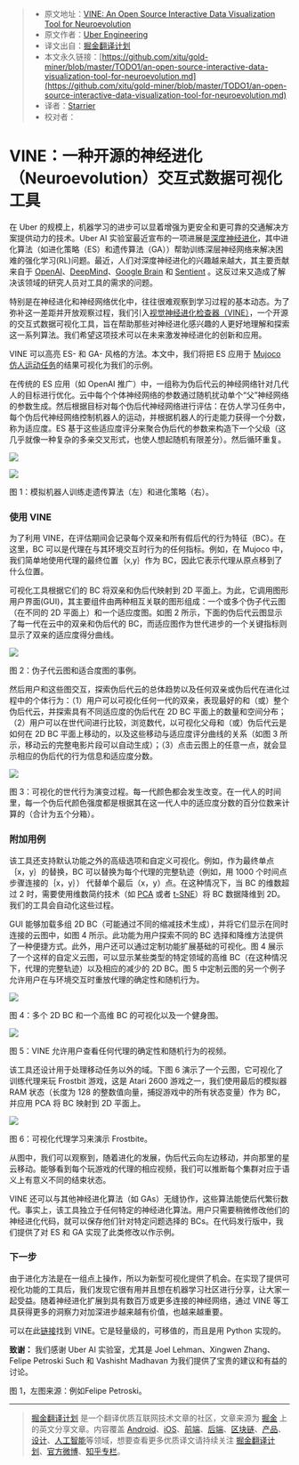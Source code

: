 > * 原文地址：[VINE: An Open Source Interactive Data Visualization Tool for Neuroevolution](https://eng.uber.com/vine/)
> * 原文作者：[Uber Engineering](https://eng.uber.com/)
> * 译文出自：[掘金翻译计划](https://github.com/xitu/gold-miner)
> * 本文永久链接：[https://github.com/xitu/gold-miner/blob/master/TODO1/an-open-source-interactive-data-visualization-tool-for-neuroevolution.md](https://github.com/xitu/gold-miner/blob/master/TODO1/an-open-source-interactive-data-visualization-tool-for-neuroevolution.md)
> * 译者：[Starrier](https://github.com/Starrier)
> * 校对者：

# VINE：一种开源的神经进化（Neuroevolution）交互式数据可视化工具

在 Uber 的规模上，机器学习的进步可以显着增强为更安全和更可靠的交通解决方案提供动力的技术。Uber AI 实验室最近宣布的一项进展是[深度神经进化](https://eng.uber.com/deep-neuroevolution/)，其中进化算法（如进化策略（ES）和遗传算法（GA））帮助训练深层神经网络来解决困难的强化学习(RL)问题。最近，人们对深度神经进化的兴趣越来越大，其主要贡献来自于 [OpenAI](https://blog.openai.com/evolution-strategies/)、[DeepMind](https://deepmind.com/blog/population-based-training-neural-networks/)、[Google Brain](https://arxiv.org/abs/1802.01548) 和 [Sentient](https://www.sentient.ai/blog/evolution-is-the-new-deep-learning/) 。这反过来又造成了解决该领域的研究人员对工具的需求的问题。

特别是在神经进化和神经网络优化中，往往很难观察到学习过程的基本动态。为了弥补这一差距并开放观察过程，我们引入[视觉神经进化检查器（VINE）](https://github.com/uber-common/deep-neuroevolution)，一个开源的交互式数据可视化工具，旨在帮助那些对神经进化感兴趣的人更好地理解和探索这一系列算法。我们希望这项技术可以在未来激发神经进化的创新和应用。

VINE 可以高亮 ES- 和 GA- 风格的方法。本文中，我们将把 ES 应用于 [Mujoco](http://www.mujoco.org/index.html) [仿人运动任务](https://gym.openai.com/)的结果可视化为我们的示例。

在传统的 ES 应用（如 OpenAI 推广）中，一组称为伪后代云的神经网络针对几代人的目标进行优化。云中每个个体神经网络的参数通过随机扰动单个“父”神经网络的参数生成。然后根据目标对每个伪后代神经网络进行评估：在仿人学习任务中，每个伪后代神经网络控制机器人的运动，并根据机器人的行走能力获得一个分数，称为适应度。ES 基于这些适应度评分来聚合伪后代的参数来构造下一个父级（这几乎就像一种复杂的多亲交叉形式，也使人想起随机有限差分）。然后循环重复。

[![](https://eng.uber.com/wp-content/uploads/2018/03/fig1_left.gif)](http://eng.uber.com/wp-content/uploads/2018/03/fig1_left.gif)

[![](https://eng.uber.com/wp-content/uploads/2018/03/fig1_right.gif)](http://eng.uber.com/wp-content/uploads/2018/03/fig1_right.gif)

图 1：模拟机器人训练走遗传算法（左）和进化策略（右）。

### 使用 VINE

为了利用 VINE，在评估期间会记录每个双亲和所有假后代的行为特征（BC）。在这里，BC 可以是代理在与其环境交互时行为的任何指标。例如，在 Mujoco 中，我们简单地使用代理的最终位置｛x,y｝作为 BC，因此它表示代理从原点移到了什么位置。

可视化工具根据它们的 BC 将双亲和伪后代映射到 2D 平面上。为此，它调用图形用户界面(GUI)，其主要组件由两种相互关联的图形组成：一个或多个伪子代云图（在不同的 2D 平面上）和一个适应度图。如图 2 所示，下面的伪后代云图显示了每一代在云中的双亲和伪后代的 BC，而适应图作为世代进步的一个关键指标则显示了双亲的适应度得分曲线。

[![](https://eng.uber.com/wp-content/uploads/2018/03/image8.png)](http://eng.uber.com/wp-content/uploads/2018/03/image8.png)

图 2：伪子代云图和适合度图的事例。

然后用户和这些图交互，探索伪后代云的总体趋势以及任何双亲或伪后代在进化过程中的个体行为：（1）用户可以可视化任何一代的双亲，表现最好的和（或）整个伪后代云，并探索具有不同适应度的伪后代在 2D BC 平面上的数量和空间分布；（2）用户可以在世代间进行比较，浏览数代，以可视化父母和（或）伪后代云是如何在 2D BC 平面上移动的，以及这些移动与适应度评分曲线的关系（如图 3 所示，移动云的完整电影片段可以自动生成）；（3）点击云图上的任意一点，就会显示相应的伪后代的行为信息和适应度分数。

[![](https://eng.uber.com/wp-content/uploads/2018/03/image7.gif)](http://eng.uber.com/wp-content/uploads/2018/03/image7.gif)

图 3：可视化的世代行为演变过程。每一代颜色都会发生改变。在一代人的时间里，每一个伪后代颜色强度都是根据其在这一代人中的适应度分数的百分位数来计算的（合计为五个分箱）。

### 附加用例

该工具还支持默认功能之外的高级选项和自定义可视化。例如，作为最终单点｛x，y｝的替换，BC 可以替换为每个代理的完整轨迹（例如，用 1000 个时间点步骤连接的｛x，y｝） 代替单个最后（x，y）点。在这种情况下，当 BC 的维数超过 2 时，需要使用维数简约技术（如 [PCA](https://en.wikipedia.org/wiki/Principal_component_analysis) 或者 [t-SNE](https://lvdmaaten.github.io/tsne/)）将 BC 数据降维到 2D。我们的工具会自动化这些过程。

GUI 能够加载多组 2D BC（可能通过不同的缩减技术生成），并将它们显示在同时连接的云图中，如图 4 所示。此功能为用户探索不同的 BC 选择和降维方法提供了一种便捷方式。此外，用户还可以通过定制功能扩展基础的可视化。图 4 展示了一个这样的自定义云图，可以显示某些类型的特定领域的高维 BC（在这种情况下，代理的完整轨迹）以及相应的减少的 2D BC。图 5 中定制云图的另一个例子允许用户在与环境交互时重放代理的确定性和随机行为。

[![](https://eng.uber.com/wp-content/uploads/2018/03/image1-2.png)](http://eng.uber.com/wp-content/uploads/2018/03/image1-2.png)

图  4：多个 2D BC 和一个高维 BC 的可视化以及一个健身图。 

[![](https://eng.uber.com/wp-content/uploads/2018/03/image2.gif)](http://eng.uber.com/wp-content/uploads/2018/03/image2.gif)

图 5：VINE 允许用户查看任何代理的确定性和随机行为的视频。

该工具还设计用于处理移动任务以外的域。下图 6 演示了一个云图，它可视化了训练代理来玩 Frostbit 游戏，这是 Atari 2600 游戏之一，我们使用最后的模拟器 RAM 状态（长度为 128 的整数值向量，捕捉游戏中的所有状态变量）作为 BC，并应用 PCA 将 BC 映射到 2D 平面上。

[![](https://eng.uber.com/wp-content/uploads/2018/03/image3-1.png)](http://eng.uber.com/wp-content/uploads/2018/03/image3-1.png)

图 6：可视化代理学习来演示 Frostbite。 

从图中，我们可以观察到，随着进化的发展，伪后代云向左边移动，并向那里的星云移动。能够看到每个玩游戏的代理的相应视频，我们可以推断每个集群对应于语义上有意义不同的结束状态。

VINE 还可以与其他神经进化算法（如 GAs）无缝协作，这些算法能使后代繁衍数代。事实上，该工具独立于任何特定的神经进化算法。用户只需要稍微修改他们的神经进化代码，就可以保存他们针对特定问题选择的 BCs。在代码发行版中，我们提供了对 ES 和 GA 实现了此类修改以作示例。

### 下一步

由于进化方法是在一组点上操作，所以为新型可视化提供了机会。在实现了提供可视化功能的工具后，我们发现它很有用并且想在机器学习社区进行分享，让大家一起受益。随着神经进化扩展到具有数百万或更多连接的神经网络，通过 VINE 等工具获得更多的洞察力对加深进步越来越有价值，也越来越重要。

可以在此[链接](https://github.com/uber-common/deep-neuroevolution/tree/master/visual_inspector)找到 VINE。它是轻量级的，可移值的，而且是用 Python 实现的。

**致谢：** 我们感谢 Uber AI 实验室，尤其是 Joel Lehman、Xingwen Zhang、Felipe Petroski Such 和 Vashisht Madhavan 为我们提供了宝贵的建议和有益的讨论。 

图 1，左图来源：例如Felipe Petroski。


---

> [掘金翻译计划](https://github.com/xitu/gold-miner) 是一个翻译优质互联网技术文章的社区，文章来源为 [掘金](https://juejin.im) 上的英文分享文章。内容覆盖 [Android](https://github.com/xitu/gold-miner#android)、[iOS](https://github.com/xitu/gold-miner#ios)、[前端](https://github.com/xitu/gold-miner#前端)、[后端](https://github.com/xitu/gold-miner#后端)、[区块链](https://github.com/xitu/gold-miner#区块链)、[产品](https://github.com/xitu/gold-miner#产品)、[设计](https://github.com/xitu/gold-miner#设计)、[人工智能](https://github.com/xitu/gold-miner#人工智能)等领域，想要查看更多优质译文请持续关注 [掘金翻译计划](https://github.com/xitu/gold-miner)、[官方微博](http://weibo.com/juejinfanyi)、[知乎专栏](https://zhuanlan.zhihu.com/juejinfanyi)。
